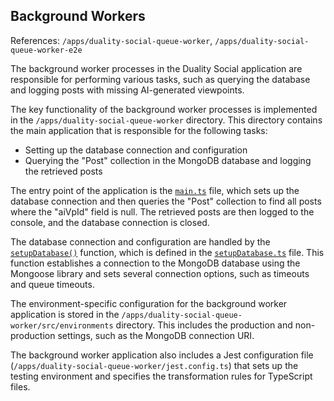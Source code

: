 ## Background Workers
References: `/apps/duality-social-queue-worker`, `/apps/duality-social-queue-worker-e2e`

The background worker processes in the Duality Social application are responsible for performing various tasks, such as querying the database and logging posts with missing AI-generated viewpoints.

The key functionality of the background worker processes is implemented in the `/apps/duality-social-queue-worker` directory. This directory contains the main application that is responsible for the following tasks:

- Setting up the database connection and configuration
- Querying the "Post" collection in the MongoDB database and logging the retrieved posts

The entry point of the application is the [`main.ts`](/apps/duality-social-node/src/main.ts#L0) file, which sets up the database connection and then queries the "Post" collection to find all posts where the "aiVpId" field is null. The retrieved posts are then logged to the console, and the database connection is closed.

The database connection and configuration are handled by the [`setupDatabase()`](/apps/duality-social-node/src/setupDatabase.ts#L6) function, which is defined in the [`setupDatabase.ts`](/apps/duality-social-node/src/setupDatabase.ts#L0) file. This function establishes a connection to the MongoDB database using the Mongoose library and sets several connection options, such as timeouts and queue timeouts.

The environment-specific configuration for the background worker application is stored in the `/apps/duality-social-queue-worker/src/environments` directory. This includes the production and non-production settings, such as the MongoDB connection URI.

The background worker application also includes a Jest configuration file (`/apps/duality-social-queue-worker/jest.config.ts`) that sets up the testing environment and specifies the transformation rules for TypeScript files.